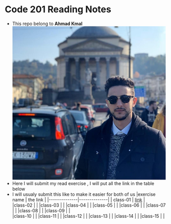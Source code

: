 # Code 201 Reading Notes
* This repo belong to **Ahmad Kmal**
![ahmad kmal](76638483_10219918505896882_4825513838591868928_n.jpg)
* Here I will submit my read exercise , I will put all the link in the table below 
* I will usualy submit this like to make it easier for both of us 
|exercise name | the link | 
|--------------|--------------|
| class-01      | [link](https://ahmadkmal.github.io/reading-notes/class-01)     |     
|class-02      |          |
|class-03      |           |
|class-04      |           |
|class-05      |          |
|class-06      |          |
|class-07      |           |
|class-08      |           |
|class-09      |          |  
|class-10      |           |
|class-11      |          |
|class-12      |           |
|class-13      |          |
|class-14      |           |
|class-15      |          | 